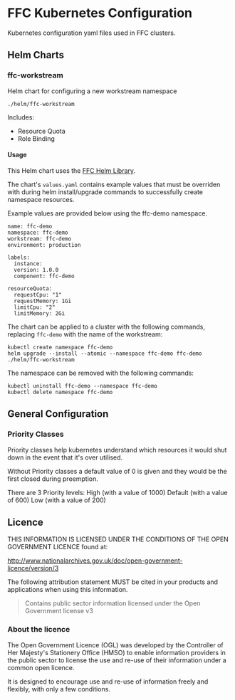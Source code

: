 # FFC Kubernetes Configuration

Kubernetes configuration yaml files used in FFC clusters.

## Helm Charts

### ffc-workstream
Helm chart for configuring a new workstream namespace

`./helm/ffc-workstream`

Includes:
- Resource Quota
- Role Binding

#### Usage
This Helm chart uses the [FFC Helm Library](https://github.com/DEFRA/ffc-helm-library).

The chart's `values.yaml` contains example values that must be overriden with during helm install/upgrade commands to successfully create namespace resources.

Example values are provided below using the ffc-demo namespace.
```
name: ffc-demo
namespace: ffc-demo
workstream: ffc-demo
environment: production

labels:
  instance:
  version: 1.0.0
  component: ffc-demo

resourceQuota:
  requestCpu: "1"
  requestMemory: 1Gi
  limitCpu: "2"
  limitMemory: 2Gi
```

The chart can be applied to a cluster with the following commands, replacing `ffc-demo` with the name of the workstream:

```
kubectl create namespace ffc-demo
helm upgrade --install --atomic --namespace ffc-demo ffc-demo ./helm/ffc-workstream
```

The namespace can be removed with the following commands:

```
kubectl uninstall ffc-demo --namespace ffc-demo
kubectl delete namespace ffc-demo
```

## General Configuration

### Priority Classes

Priority classes help kubernetes understand which resources it would shut down in the event that it's over utilised.

Without Priority classes a default value of 0 is given and they would be the first closed during preemption.

There are 3 Priority levels:
High (with a value of 1000)
Default (with a value of 600)
Low (with a value of 200)

## Licence

THIS INFORMATION IS LICENSED UNDER THE CONDITIONS OF THE OPEN GOVERNMENT LICENCE found at:

http://www.nationalarchives.gov.uk/doc/open-government-licence/version/3

The following attribution statement MUST be cited in your products and applications when using this information.

>Contains public sector information licensed under the Open Government license v3

### About the licence
The Open Government Licence (OGL) was developed by the Controller of Her Majesty's Stationery Office (HMSO) to enable information providers in the public sector to license the use and re-use of their information under a common open licence.

It is designed to encourage use and re-use of information freely and flexibly, with only a few conditions.
